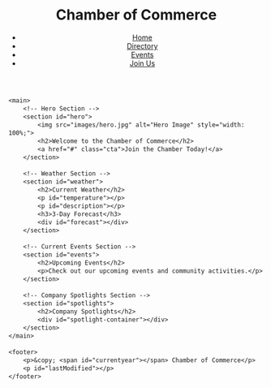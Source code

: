 <!DOCTYPE html>
<html lang="en">
<head>
    <meta charset="UTF-8">
    <meta name="viewport" content="width=device-width, initial-scale=1.0">
    <meta name="description" content="Chamber of Commerce Home Page">
    <meta name="author" content="Your Name">
    <title>Chamber of Commerce - Home</title>
    <link rel="stylesheet" href="css/styles.css">
    <script src="js/script.js" defer></script>
</head>
<body>
    <header>
        <h1>Chamber of Commerce</h1>
        <nav>
            <ul>
                <li><a href="index.html" class="active">Home</a></li>
                <li><a href="directory.html">Directory</a></li>
                <li><a href="#">Events</a></li>
                <li><a href="#">Join Us</a></li>
            </ul>
        </nav>
    </header>

    <main>
        <!-- Hero Section -->
        <section id="hero">
            <img src="images/hero.jpg" alt="Hero Image" style="width: 100%;">
            <h2>Welcome to the Chamber of Commerce</h2>
            <a href="#" class="cta">Join the Chamber Today!</a>
        </section>

        <!-- Weather Section -->
        <section id="weather">
            <h2>Current Weather</h2>
            <p id="temperature"></p>
            <p id="description"></p>
            <h3>3-Day Forecast</h3>
            <div id="forecast"></div>
        </section>

        <!-- Current Events Section -->
        <section id="events">
            <h2>Upcoming Events</h2>
            <p>Check out our upcoming events and community activities.</p>
        </section>

        <!-- Company Spotlights Section -->
        <section id="spotlights">
            <h2>Company Spotlights</h2>
            <div id="spotlight-container"></div>
        </section>
    </main>

    <footer>
        <p>&copy; <span id="currentyear"></span> Chamber of Commerce</p>
        <p id="lastModified"></p>
    </footer>

</body>
</html>
